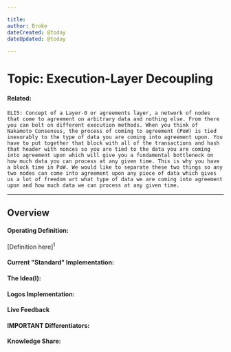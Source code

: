 ```yaml
---

title:
author: Broke
dateCreated: @today
dateUpdated: @today

---
```


# Topic: Execution-Layer Decoupling
#### Related:
`ELI5: Concept of a Layer-0 or agreements layer, a network of nodes that come to agreement on arbitrary data and nothing else. From there you can bolt on different execution methods. When you think of Nakamoto Consensus, the process of coming to agreement (PoW) is tied inexorably to the type of data you are coming into agreement upon. You have to put together that block with all of the transactions and hash that header with nonces so you are tied to the data you are coming into agreement upon which will give you a fundamental bottleneck on how much data you can process at any given time. This is why you have a block time in PoW. We would like to separate these two things so any two nodes can come into agreement upon any piece of data which gives us a lot of freedom wrt what type of data we are coming into agreement upon and how much data we can process at any given time.`

---

## Overview

#### Operating Definition:
[Definition here]<sup>1</sup>

#### Current "Standard" Implementation:


#### The Idea(l):


#### Logos Implementation:


#### Live Feedback


#### IMPORTANT Differentiators:


#### Knowledge Share: